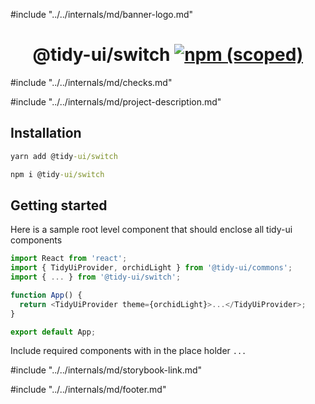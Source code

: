 #include "../../internals/md/banner-logo.md"

<h1 align="center">
  @tidy-ui/switch
  <a href="https://www.npmjs.com/package/@tidy-ui/switch">
    <img alt="npm (scoped)" src="https://img.shields.io/npm/v/@tidy-ui/switch" />
  </a>
</h1>
#include "../../internals/md/checks.md"

#include "../../internals/md/project-description.md"

## Installation

```cmd
yarn add @tidy-ui/switch
```

```cmd
npm i @tidy-ui/switch
```

## Getting started

Here is a sample root level component that should enclose all tidy-ui components

```typescript
import React from 'react';
import { TidyUiProvider, orchidLight } from '@tidy-ui/commons';
import { ... } from '@tidy-ui/switch';

function App() {
  return <TidyUiProvider theme={orchidLight}>...</TidyUiProvider>;
}

export default App;
```

Include required components with in the place holder `...`

#include "../../internals/md/storybook-link.md"

#include "../../internals/md/footer.md"
